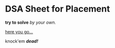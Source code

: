 # DSA Sheet for Placement 

**try to solve** _by your own._

[here you go...](https://docs.google.com/spreadsheets/d/1hXserPuxVoWMG9Hs7y8wVdRCJTcj3xMBAEYUOXQ5Xag/edit?gid=0#gid=0)

knock'em ***dead!***
